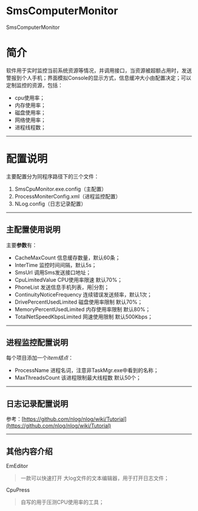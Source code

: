 # SmsComputerMonitor
SmsComputerMonitor
# 简介 #
软件用于实时监控当前系统资源等情况，并调用接口，当资源被超额占用时，发送警报到个人手机；界面模拟Console的显示方式，信息缓冲大小由配置决定；可以定制监控的资源，包括：

- cpu使用率；
- 内存使用率；
- 磁盘使用率；
- 网络使用率；
- 进程线程数；

----------

# 配置说明 #

主要配置分为同程序路径下的三个文件：

1. SmsCpuMonitor.exe.config（主配置）
1. ProcessMoniterConfig.xml（进程监控配置）
1. NLog.config（日志记录配置）

----------
## 主配置使用说明 ##

主要**参数**有：

- CacheMaxCount 信息缓存数量，默认60条；
- InterTime 监控时间间隔，默认5s；
- SmsUrl 调用Sms发送接口地址；
- CpuLimitedValue CPU使用率限速 默认70%；
- PhoneList 发送信息手机列表，用|分割；
- ContinuityNoticeFrequency 连续错误发送频率，默认1次；
- DrivePercentUsedLimited 磁盘使用率限制 默认70%；
- MemoryPercentUsedLimited 内存使用率限制 默认80%；
- TotalNetSpeedKbpsLimited 网速使用限制 默认500Kbps；

----------
## 进程监控配置说明 ##

每个项目添加一个*item结点*：


- ProcessName 进程名词，注意非TaskMgr.exe中看到的名称；
- MaxThreadsCount 该进程限制最大线程数 默认50个；

----------

## 日志记录配置说明 ##

参考：[https://github.com/nlog/nlog/wiki/Tutorial](https://github.com/nlog/nlog/wiki/Tutorial)

----------

## 其他内容介绍 ##

EmEditor 

> 一款可以快速打开 大log文件的文本编辑器，用于打开日志文件；

CpuPress

> 自写的用于压测CPU使用率的工具；

